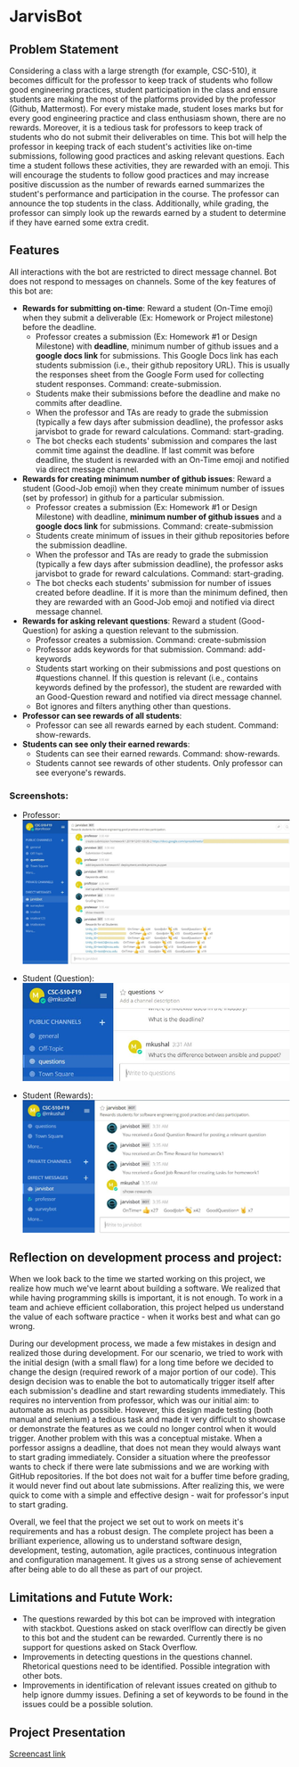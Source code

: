 # JarvisBot

## Problem Statement

Considering a class with a large strength (for example, CSC-510), it becomes difficult for the professor to keep track of students who follow good engineering practices, student participation in the class and ensure students are making the most of the platforms provided by the professor (Github, Mattermost). For every mistake made, student loses marks but for every good engineering practice and class enthusiasm shown, there are no rewards. Moreover, it is a tedious task for professors to keep track of students who do not submit their deliverables on time. This bot will help the professor in keeping track of each student's activities like on-time submissions, following good practices and asking relevant questions. Each time a student follows these activities, they are rewarded with an emoji. This will encourage the students to follow good practices and may increase positive discussion as the number of rewards earned summarizes the student's performance and participation in the course. The professor can announce the top students in the class. Additionally, while grading, the professor can simply look up the rewards earned by a student to determine if they have earned some extra credit.

## Features
All interactions with the bot are restricted to direct message channel. Bot does not respond to messages on channels. Some of the key features of this bot are:
- **Rewards for submitting on-time**: Reward a student (On-Time emoji) when they submit a deliverable (Ex: Homework or Project milestone) before the deadline.
  - Professor creates a submission (Ex: Homework #1 or Design Milestone) with **deadline**, minimum number of github issues and a **google docs link** for submissions. This Google Docs link has each students submission (i.e., their github repository URL). This is usually the responses sheet from the Google Form used for collecting student responses. Command: create-submission.
  - Students make their submissions before the deadline and make no commits after deadline.
  - When the professor and TAs are ready to grade the submission (typically a few days after submission deadline), the professor asks jarvisbot to grade for reward calculations. Command: start-grading.
  - The bot checks each students' submission and compares the last commit time against the deadline. If last commit was before deadline, the student is rewarded with an On-Time emoji and notified via direct message channel.
- **Rewards for creating minimum number of github issues**: Reward a student (Good-Job emoji) when they create minimum number of issues (set by professor) in github for a particular submission.
  - Professor creates a submission (Ex: Homework #1 or Design Milestone) with deadline, **minimum number of github issues** and a **google docs link** for submissions. Command: create-submission
  - Students create minimum of issues in their github repositories before the submission deadline.
  - When the professor and TAs are ready to grade the submission (typically a few days after submission deadline), the professor asks jarvisbot to grade for reward calculations. Command: start-grading.
  - The bot checks each students' submission for number of issues created before deadline. If it is more than the minimum defined, then they are rewarded with an Good-Job emoji and notified via direct message channel.
- **Rewards for asking relevant questions**: Reward a student (Good-Question) for asking a question relevant to the submission.
  - Professor creates a submission. Command: create-submission
  - Professor adds keywords for that submission. Command: add-keywords
  - Students start working on their submissions and post questions on #questions channel. If this question is relevant (i.e., contains keywords defined by the professor), the student are rewarded with an Good-Question reward and notified via direct message channel.
  - Bot ignores and filters anything other than questions.
- **Professor can see rewards of all students**:
  - Professor can see all rewards earned by each student. Command: show-rewards.
- **Students can see only their earned rewards**:
  - Students can see their earned rewards. Command: show-rewards.
  - Students cannot see rewards of other students. Only professor can see everyone's rewards.
  
### Screenshots:
- Professor:
![Professor](Images/Report-1.JPG?raw=true "Professor")

- Student (Question):
![Student 1](Images/Report-2.JPG?raw=true "Student 1")

- Student (Rewards):
![Student 2](Images/Report-3.JPG?raw=true "Student 2")

## Reflection on development process and project:
When we look back to the time we started working on this project, we realize how much we've learnt about building a software. We realized that while having programming skills is important, it is not enough. To work in a team and achieve efficient collaboration, this project helped us understand the value of each software practice - when it works best and what can go wrong.

During our development process, we made a few mistakes in design and realized those during development. For our scenario, we tried to work with the initial design (with a small flaw) for a long time before we decided to change the design (required rework of a major portion of our code). This design decision was to enable the bot to automatically trigger itself after each submission's deadline and start rewarding students immediately. This requires no intervention from professor, which was our initial aim: to automate as much as possible. However, this design made testing (both manual and selenium) a tedious task and made it very difficult to showcase or demonstrate the features as we could no longer control when it would trigger. Another problem with this was a conceptual mistake. When a porfessor assigns a deadline, that does not mean they would always want to start grading immediately. Consider a situation where the preofessor wants to check if there were late submissions and we are working with GitHub repositories. If the bot does not wait for a buffer time before grading, it would never find out about late submissions. After realizing this, we were quick to come with a simple and effective design - wait for professor's input to start grading.

Overall, we feel that the project we set out to work on meets it's requirements and has a robust design. The complete project has been a brilliant experience, allowing us to understand software design, development, testing, automation, agile practices, continuous integration and configuration management. It gives us a strong sense of achievement after being able to do all these as part of our project.

## Limitations and Futute Work:
- The questions rewarded by this bot can be improved with integration with stackbot. Questions asked on stack overlflow can directly be given to this bot and the student can be rewarded. Currently there is no support for questions asked on Stack Overflow.
- Improvements in detecting questions in the questions channel. Rhetorical questions need to be identified. Possible integration with other bots.
- Improvements in identification of relevant issues created on github to help ignore dummy issues. Defining a set of keywords to be found in the issues could be a possible solution.

## Project Presentation

[Screencast link](https://drive.google.com/open?id=1v8DH2mteDMFtxh2MOGqFUR7WTZglz7_r)
